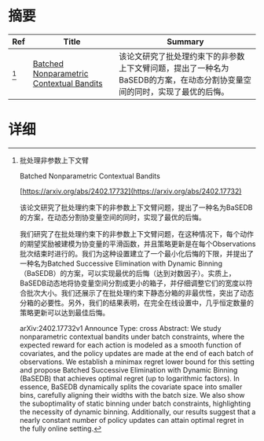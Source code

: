 # 摘要

| Ref | Title | Summary |
| --- | --- | --- |
| [^1] | [Batched Nonparametric Contextual Bandits](https://arxiv.org/abs/2402.17732) | 该论文研究了批处理约束下的非参数上下文臂问题，提出了一种名为BaSEDB的方案，在动态分割协变量空间的同时，实现了最优的后悔。 |

# 详细

[^1]: 批处理非参数上下文臂

    Batched Nonparametric Contextual Bandits

    [https://arxiv.org/abs/2402.17732](https://arxiv.org/abs/2402.17732)

    该论文研究了批处理约束下的非参数上下文臂问题，提出了一种名为BaSEDB的方案，在动态分割协变量空间的同时，实现了最优的后悔。

    

    我们研究了在批处理约束下的非参数上下文臂问题，在这种情况下，每个动作的期望奖励被建模为协变量的平滑函数，并且策略更新是在每个Observations批次结束时进行的。我们为这种设置建立了一个最小化后悔的下限，并提出了一种名为Batched Successive Elimination with Dynamic Binning（BaSEDB）的方案，可以实现最优的后悔（达到对数因子）。实质上，BaSEDB动态地将协变量空间分割成更小的箱子，并仔细调整它们的宽度以符合批次大小。我们还展示了在批处理约束下静态分箱的非最优性，突出了动态分箱的必要性。另外，我们的结果表明，在完全在线设置中，几乎恒定数量的策略更新可以达到最佳后悔。

    arXiv:2402.17732v1 Announce Type: cross  Abstract: We study nonparametric contextual bandits under batch constraints, where the expected reward for each action is modeled as a smooth function of covariates, and the policy updates are made at the end of each batch of observations. We establish a minimax regret lower bound for this setting and propose Batched Successive Elimination with Dynamic Binning (BaSEDB) that achieves optimal regret (up to logarithmic factors). In essence, BaSEDB dynamically splits the covariate space into smaller bins, carefully aligning their widths with the batch size. We also show the suboptimality of static binning under batch constraints, highlighting the necessity of dynamic binning. Additionally, our results suggest that a nearly constant number of policy updates can attain optimal regret in the fully online setting.
    

